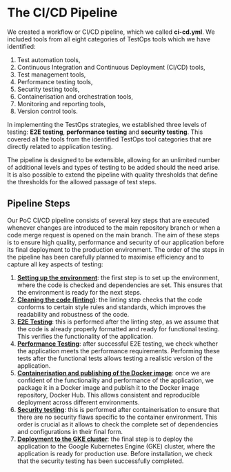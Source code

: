 # The CI/CD Pipeline

We created a workflow or CI/CD pipeline, which we called **ci-cd.yml**. We included tools from all eight categories of TestOps tools which we have identified:

1. Test automation tools,
2. Continuous Integration and Continuous Deployment (CI/CD) tools,
3. Test management tools,
4. Performance testing tools,
5. Security testing tools,
6. Containerisation and orchestration tools,
7. Monitoring and reporting tools,
8. Version control tools.

In implementing the TestOps strategies, we established three levels of testing: **E2E testing**, **performance testing** and **security testing**. This covered all the tools from the identified TestOps tool categories that are directly related to application testing. 

The pipeline is designed to be extensible, allowing for an unlimited number of additional levels and types of testing to be added should the need arise. It is also possible to extend the pipeline with quality thresholds that define the thresholds for the allowed passage of test steps.

## Pipeline Steps

Our PoC CI/CD pipeline consists of several key steps that are executed whenever changes are introduced to the main repository branch or when a code merge request is opened on the main branch. The aim of these steps is to ensure high quality, performance and security of our application before its final deployment to the production environment.
The order of the steps in the pipeline has been carefully planned to maximise efficiency and to capture all key aspects of testing:

1. **[Setting up the environment](Setup.md)**: the first step is to set up the environment, where the code is checked and dependencies are set. This ensures that the environment is ready for the next steps.
2. **[Cleaning the code (linting)](Linting.md)**: the linting step checks that the code conforms to certain style rules and standards, which improves the readability and robustness of the code.
3. **[E2E Testing](End-to-End-Testing.md)**: this is performed after the linting step, as we assume that the code is already properly formatted and ready for functional testing. This verifies the functionality of the application.
4. **[Performance Testing](Performance-Testing.md)**: after successful E2E testing, we check whether the application meets the performance requirements. Performing these tests after the functional tests allows testing a realistic version of the application.
5. **[Containerisation and publishing of the Docker image](Containerization-and-Docker-Image-Publishing.md)**: once we are confident of the functionality and performance of the application, we package it in a Docker image and publish it to the Docker image repository, Docker Hub. This allows consistent and reproducible deployment across different environments.
6. **[Security testing](Security-Testing.md)**: this is performed after containerisation to ensure that there are no security flaws specific to the container environment. This order is crucial as it allows to check the complete set of dependencies and configurations in their final form.
7. **[Deployment to the GKE cluster](Deployment.md)**: the final step is to deploy the application to the Google Kubernetes Engine (GKE) cluster, where the application is ready for production use. Before installation, we check that the security testing has been successfully completed.